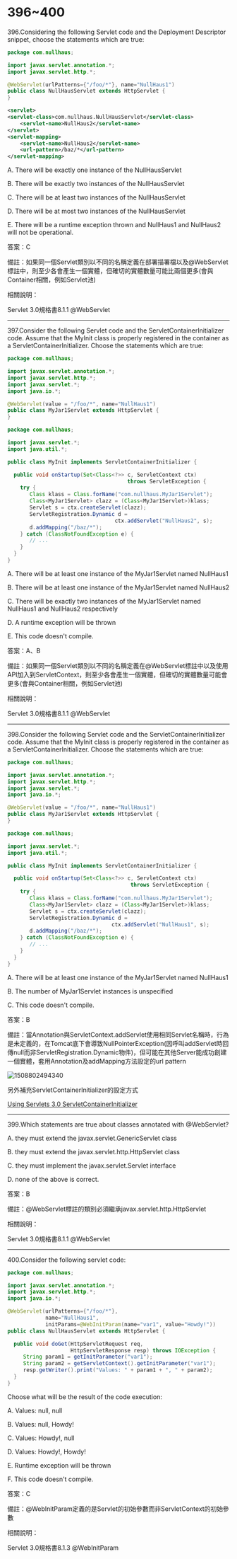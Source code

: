 396~400
========================

396.Considering the following Servlet code and the Deployment Descriptor snippet, choose the statements which are true:

```java
package com.nullhaus;

import javax.servlet.annotation.*;
import javax.servlet.http.*;

@WebServlet(urlPatterns={"/foo/*"}, name="NullHaus1")
public class NullHausServlet extends HttpServlet {
}
```

```xml
<servlet>
<servlet-class>com.nullhaus.NullHausServlet</servlet-class>
    <servlet-name>NullHaus2</servlet-name>
</servlet>
<servlet-mapping>
    <servlet-name>NullHaus2</servlet-name>
    <url-pattern>/baz/*</url-pattern>
</servlet-mapping>
```

A.  There will be exactly one instance of the NullHausServlet

B.  There will be exactly two instances of the NullHausServlet

C.  There will be at least two instances of the NullHausServlet

D.  There will be at most two instances of the NullHausServlet

E.  There will be a runtime exception thrown and NullHaus1 and NullHaus2 will not be operational.

答案：C

備註：如果同一個Servlet類別以不同的名稱定義在部署描署檔以及@WebServlet標註中，則至少各會產生一個實體，但確切的實體數量可能比兩個更多(會與Container相關，例如Servlet池)

相關說明：

Servlet 3.0規格書8.1.1 @WebServlet

---
397.Consider the following Servlet code and the ServletContainerInitializer code. Assume that the MyInit class is properly registered in the container as a ServletContainerInitializer. Choose the statements which are true:

```java
package com.nullhaus;

import javax.servlet.annotation.*;
import javax.servlet.http.*;
import javax.servlet.*;
import java.io.*;

@WebServlet(value = "/foo/*", name="NullHaus1")
public class MyJar1Servlet extends HttpServlet {
}
```

```java
package com.nullhaus;

import javax.servlet.*;
import java.util.*;

public class MyInit implements ServletContainerInitializer {

  public void onStartup(Set<Class<?>> c, ServletContext ctx)
                                      throws ServletException {
    try {
       Class klass = Class.forName("com.nullhaus.MyJar1Servlet");
       Class<MyJar1Servlet> clazz = (Class<MyJar1Servlet>)klass;
       Servlet s = ctx.createServlet(clazz);
       ServletRegistration.Dynamic d =
                                  ctx.addServlet("NullHaus2", s);
       d.addMapping("/baz/*");
    } catch (ClassNotFoundException e) {
       // ...
    }
  }
}
```

A.  There will be at least one instance of the MyJar1Servlet named NullHaus1

B.  There will be at least one instance of the MyJar1Servlet named NullHaus2

C.  There will be exactly two instances of the MyJar1Servlet named NullHaus1 and NullHaus2 respectively

D.  A runtime exception will be thrown

E.  This code doesn't compile.

答案：A、B

備註：如果同一個Servlet類別以不同的名稱定義在@WebServlet標註中以及使用API加入到ServletContext，則至少各會產生一個實體，但確切的實體數量可能會更多(會與Container相關，例如Servlet池)

相關說明：

Servlet 3.0規格書8.1.1 @WebServlet

---
398.Consider the following Servlet code and the ServletContainerInitializer code. Assume that the MyInit class is properly registered in the container as a ServletContainerInitializer. Choose the statements which are
true:

```java
package com.nullhaus;

import javax.servlet.annotation.*;
import javax.servlet.http.*;
import javax.servlet.*;
import java.io.*;

@WebServlet(value = "/foo/*", name="NullHaus1")
public class MyJar1Servlet extends HttpServlet {
}
```

```java
package com.nullhaus;

import javax.servlet.*;
import java.util.*;

public class MyInit implements ServletContainerInitializer {

  public void onStartup(Set<Class<?>> c, ServletContext ctx)
                                       throws ServletException {
    try {
       Class klass = Class.forName("com.nullhaus.MyJar1Servlet");
       Class<MyJar1Servlet> clazz = (Class<MyJar1Servlet>)klass;
       Servlet s = ctx.createServlet(clazz);
       ServletRegistration.Dynamic d =
                                 ctx.addServlet("NullHaus1", s);
       d.addMapping("/baz/*");
    } catch (ClassNotFoundException e) {
       // ...
    }
  }
}
```

A.  There will be at least one instance of the MyJar1Servlet named NullHaus1

B.  The number of MyJar1Servlet instances is unspecified

C.  This code doesn't compile.

答案：B

備註：當Annotation與ServletContext.addServlet使用相同Servlet名稱時，行為是未定義的，在Tomcat底下會導致NullPointerException(因呼叫addServlet時回傳null而非ServletRegistration.Dynamic物件)，但可能在其他Server能成功創建一個實體，套用Annotation及addMapping方法設定的url pattern

![1508802494340](file://media/16795.jpeg)

另外補充ServletContainerInitializer的設定方式

[Using Servlets 3.0 ServletContainerInitializer](http://piotrnowicki.com/2011/03/using-servlets-3-0-servletcontainerinitializer/)


---
399.Which statements are true about classes annotated with @WebServlet?

A.  they must extend the javax.servlet.GenericServlet class

B.  they must extend the javax.servlet.http.HttpServlet class

C.  they must implement the javax.servlet.Servlet interface

D.  none of the above is correct.

答案：B

備註：@WebServlet標註的類別必須繼承javax.servlet.http.HttpServlet

相關說明：

Servlet 3.0規格書8.1.1 @WebServlet

---
400.Consider the following servlet code:

```java
package com.nullhaus;

import javax.servlet.annotation.*;
import javax.servlet.http.*;
import java.io.*;

@WebServlet(urlPatterns={"/foo/*"},
            name="NullHaus1",
            initParams=@WebInitParam(name="var1", value="Howdy!"))
public class NullHausServlet extends HttpServlet {

  public void doGet(HttpServletRequest req,
                    HttpServletResponse resp) throws IOException {
     String param1 = getInitParameter("var1");
     String param2 = getServletContext().getInitParameter("var1");
     resp.getWriter().print("Values: " + param1 + ", " + param2);
  }
}
```

Choose what will be the result of the code execution:

A.  Values: null, null

B.  Values: null, Howdy!

C.  Values: Howdy!, null

D.  Values: Howdy!, Howdy!

E.  Runtime exception will be thrown

F.  This code doesn't compile. 

答案：C

備註：@WebInitParam定義的是Servlet的初始參數而非ServletContext的初始參數

相關說明：

Servlet 3.0規格書8.1.3 @WebInitParam